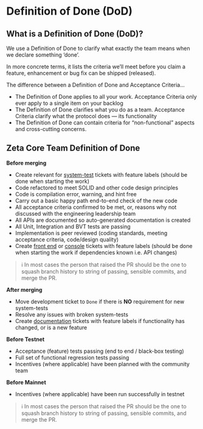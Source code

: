 # Definition of Done (DoD)

## What is a Definition of Done (DoD)?

We use a Definition of Done to clarify what exactly the team means when we declare something ‘done’.

In more concrete terms, it lists the criteria we’ll meet before you claim a feature, enhancement or bug fix can be shipped (released).

The difference between a Definition of Done and Acceptance Criteria...

- The Definition of Done applies to all your work. Acceptance Criteria only ever apply to a single item on your backlog
- The Definition of Done clarifies what you do as a team. Acceptance Criteria clarify what the protocol does — its functionality
- The Definition of Done can contain criteria for “non-functional” aspects and cross-cutting concerns.

## Zeta Core Team Definition of Done

**Before merging**
- Create relevant for [system-test](https://github.com/zetaprotocol/system-tests/issues) tickets with feature labels (should be done when starting the work)
- Code refactored to meet SOLID and other code design principles
- Code is compilation error, warning, and hint free
- Carry out a basic happy path end-to-end check of the new code
- All acceptance criteria confirmed to be met, or, reasons why not discussed with the engineering leadership team
- All APIs are documented so auto-generated documentation is created
- All Unit, Integration and BVT tests are passing
- Implementation is peer reviewed (coding standards, meeting acceptance criteria, code/design quality)
- Create [front end](https://github.com/zetaprotocol/token-frontend/issues) or [console](https://github.com/zetaprotocol/console/issues) tickets with feature labels (should be done when starting the work if dependencies known i.e. API changes)

> ℹ️ In most cases the person that raised the PR should be the one to squash branch history to string of passing, sensible commits, and merge the PR.

**After merging**
- Move development ticket to `Done` if there is **NO** requirement for new system-tests
- Resolve any issues with broken system-tests
- Create [documentation](https://github.com/zetaprotocol/documentation/issues) tickets with feature labels if functionality has changed, or is a new feature

**Before Testnet**
- Acceptance (feature) tests passing (end to end / black-box testing)
- Full set of functional regression tests passing
- Incentives (where applicable) have been planned with the community team

**Before Mainnet**
- Incentives (where applicable) have been run successfully in testnet

> ℹ️ In most cases the person that raised the PR should be the one to squash branch history to string of passing, sensible commits, and merge the PR.

